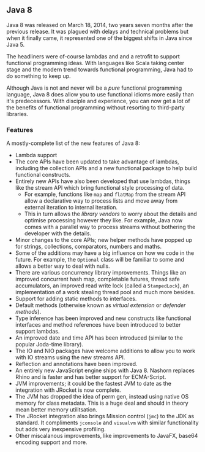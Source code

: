 ## Java 8

Java 8 was released on March 18, 2014, two years seven months after the previous release. It was plagued with delays and technical problems but when it finally came, it represented one of the biggest shifts in Java since Java 5.

The headliners were of-course lambdas and and a retrofit to support functional programming ideas. With languages like Scala taking center stage and the modern trend towards functional programming, Java had to do something to keep up.

Although Java is not and never will be a _pure_ functional programming language, Java 8 does allow you to use functional idioms more easily than it's predecessors. With disciple and experience, you can now get a lot of the benefits of functional programming without resorting to third-party libraries.


### Features

A mostly-complete list of the new features of Java 8:

* Lambda support 
* The core APIs have been updated to take advantage of lambdas, including the collection APIs and a new functional package to help build functional constructs.
* Entirely new APIs have also been developed that use lambdas, things like the stream API which bring functional style processing of data.
    * For example, functions like `map` and `flatMap` from the stream API allow a declarative way to process lists and move away from external iteration to internal iteration. 
    * This in turn allows the _library vendors_ to worry about the details and optimise processing however they like. For example, Java now comes with a parallel way to process streams without bothering the developer with the details.
* Minor changes to the core APIs; new helper methods have popped up for strings, collections, comparators, numbers and maths.
* Some of the additions may have a big influence on how we code in the future. For example, the `Optional` class will be familiar to some and allows a better way to deal with nulls.
* There are various concurrency library improvements. Things like an improved concurrent hash map, completable futures, thread safe accumulators, an improved read write lock (called a `StampedLock`), an implementation of a work stealing thread pool and much more besides.
* Support for adding static methods to interfaces.
* Default methods (otherwise known as _virtual extension_ or _defender methods_).
* Type inference has been improved and new constructs like functional interfaces and method references have been introduced to better support lambdas.
* An improved date and time API has been introduced (similar to the popular Joda-time library).
* The IO and NIO packages have welcome additions to allow you to work with IO streams using the new streams API.
* Reflection and annotations have been improved.
* An entirely new JavaScript engine ships with Java 8. Nashorn replaces Rhino and is faster and has better support for ECMA-Script.
* JVM improvements; it could be the fastest JVM to date as the integration with JRocket is now complete.
* The JVM has dropped the idea of perm gen, instead using native OS memory for class metadata. This is a huge deal and should in theory mean better memory utilitsation.
* The JRocket integration also brings Mission control (`jmc`) to the JDK as standard. It compliments `jconsole` and `visualvm` with similar functionality but adds very inexpensive profiling.
* Other miscalanous improvements, like improvements to JavaFX, base64 encoding support and more.
